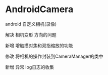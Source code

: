 # AndroidCamera
android 自定义相机(录像)

解决 相机变形 方向的问题

新增 增触摸对焦和双指缩放的功能

修改 将相机的操作封装到CameraManager的类中

新增 异常 log日志的收集
